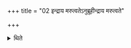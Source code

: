 +++
title = "02 इन्द्राय मरुत्वतेऽनुब्रूहीन्द्राय मरुत्वते"

+++

<details><summary>थिते</summary>

इन्द्राय मरुत्वतेऽनुब्रूहीन्द्राय मरुत्वते प्रेष्येति सम्प्रैषौ सानुवषट्कारावननुवषट्कारौ वा । अन्यतरो वा सानुवषट्कारः । द्विदेवत्यवत्सम्पातौ व्यवनीयाभक्षितेन पात्रेणाध्वर्युस्तृतीयं मरुत्वतीयं गृह्णाति । मरुत्वाँ इन्द्रेति ग्रहणसादनौ । प्रतिप्रस्थाता हरति भक्षम् । उभावध्वर्यू प्रतिभक्षयतः २
</details>
